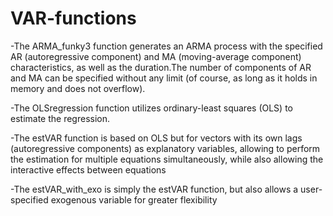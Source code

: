 # VAR-functions

-The ARMA_funky3 function generates an ARMA process with the specified AR (autoregressive component) and MA (moving-average component) characteristics, as well as the duration.The number of components of AR and MA can be specified without any limit (of course, as long as it holds in memory and does not overflow).

-The OLSregression function utilizes ordinary-least squares (OLS) to estimate the regression. 

-The estVAR function is based on OLS but for vectors with its own lags (autoregressive components) as explanatory variables, allowing to perform the estimation for multiple equations simultaneously, while also allowing the interactive effects between equations

-The estVAR_with_exo is simply the estVAR function, but also allows a user-specified exogenous variable for greater flexibility
